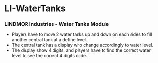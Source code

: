 # LI-WaterTanks

### LINDMOR Industries - Water Tanks Module

* Players have to move 2 water tanks up and down on each sides to fill another central tank at a define level.
* The central tank has a display who change accordingly to water level.
* The display show 4 digits, and players have to find the correct water level to see the correct 4 digits code.